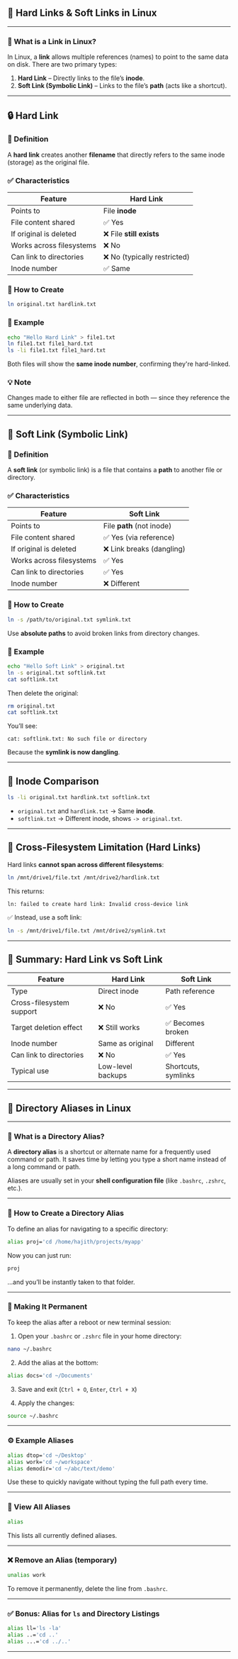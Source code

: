 ## 🔗 Hard Links & Soft Links in Linux

---
### 📁 What is a Link in Linux?

In Linux, a **link** allows multiple references (names) to point to the same data on disk. There are two primary types:

1. **Hard Link** – Directly links to the file’s **inode**.
2. **Soft Link (Symbolic Link)** – Links to the file’s **path** (acts like a shortcut).

---

## 🔒 Hard Link

### 📘 Definition

A **hard link** creates another **filename** that directly refers to the same inode (storage) as the original file.

### ✅ Characteristics

| Feature                  | Hard Link                   |
| ------------------------ | --------------------------- |
| Points to                | File **inode**              |
| File content shared      | ✅ Yes                       |
| If original is deleted   | ❌ File **still exists**     |
| Works across filesystems | ❌ No                        |
| Can link to directories  | ❌ No (typically restricted) |
| Inode number             | ✅ Same                      |

### 🔧 How to Create

```bash
ln original.txt hardlink.txt
```

### 🔬 Example

```bash
echo "Hello Hard Link" > file1.txt
ln file1.txt file1_hard.txt
ls -li file1.txt file1_hard.txt
```

Both files will show the **same inode number**, confirming they're hard-linked.

### 💡 Note

Changes made to either file are reflected in both — since they reference the same underlying data.

---

## 🧷 Soft Link (Symbolic Link)

### 📘 Definition

A **soft link** (or symbolic link) is a file that contains a **path** to another file or directory.

### ✅ Characteristics

| Feature                  | Soft Link                 |
| ------------------------ | ------------------------- |
| Points to                | File **path** (not inode) |
| File content shared      | ✅ Yes (via reference)     |
| If original is deleted   | ❌ Link breaks (dangling)  |
| Works across filesystems | ✅ Yes                     |
| Can link to directories  | ✅ Yes                     |
| Inode number             | ❌ Different               |

### 🔧 How to Create

```bash
ln -s /path/to/original.txt symlink.txt
```

Use **absolute paths** to avoid broken links from directory changes.

### 🔬 Example

```bash
echo "Hello Soft Link" > original.txt
ln -s original.txt softlink.txt
cat softlink.txt
```

Then delete the original:

```bash
rm original.txt
cat softlink.txt
```

You’ll see:

```
cat: softlink.txt: No such file or directory
```

Because the **symlink is now dangling**.

---

## 🧪 Inode Comparison

```bash
ls -li original.txt hardlink.txt softlink.txt
```

* `original.txt` and `hardlink.txt` → Same **inode**.
* `softlink.txt` → Different inode, shows `-> original.txt`.

---

## 🚫 Cross-Filesystem Limitation (Hard Links)

Hard links **cannot span across different filesystems**:

```bash
ln /mnt/drive1/file.txt /mnt/drive2/hardlink.txt
```

This returns:

```
ln: failed to create hard link: Invalid cross-device link
```

✅ Instead, use a soft link:

```bash
ln -s /mnt/drive1/file.txt /mnt/drive2/symlink.txt
```

---

## 🧭 Summary: Hard Link vs Soft Link

| Feature                  | Hard Link         | Soft Link           |
| ------------------------ | ----------------- | ------------------- |
| Type                     | Direct inode      | Path reference      |
| Cross-filesystem support | ❌ No              | ✅ Yes               |
| Target deletion effect   | ❌ Still works     | ✅ Becomes broken    |
| Inode number             | Same as original  | Different           |
| Can link to directories  | ❌ No              | ✅ Yes               |
| Typical use              | Low-level backups | Shortcuts, symlinks |

---

## 📁 Directory Aliases in Linux

---

### 🧭 What is a Directory Alias?

A **directory alias** is a shortcut or alternate name for a frequently used command or path. It saves time by letting you type a short name instead of a long command or path.

Aliases are usually set in your **shell configuration file** (like `.bashrc`, `.zshrc`, etc.).

---

### 🔧 How to Create a Directory Alias

To define an alias for navigating to a specific directory:

```bash
alias proj='cd /home/hajith/projects/myapp'
```

Now you can just run:

```bash
proj
```

…and you’ll be instantly taken to that folder.

---

### 📝 Making It Permanent

To keep the alias after a reboot or new terminal session:

1. Open your `.bashrc` or `.zshrc` file in your home directory:

```bash
nano ~/.bashrc
```

2. Add the alias at the bottom:

```bash
alias docs='cd ~/Documents'
```

3. Save and exit (`Ctrl + O`, `Enter`, `Ctrl + X`)

4. Apply the changes:

```bash
source ~/.bashrc
```

---

### ⚙️ Example Aliases

```bash
alias dtop='cd ~/Desktop'
alias work='cd ~/workspace'
alias demodir='cd ~/abc/text/demo'
```

Use these to quickly navigate without typing the full path every time.

---

### 📜 View All Aliases

```bash
alias
```

This lists all currently defined aliases.

---

### ❌ Remove an Alias (temporary)

```bash
unalias work
```

To remove it permanently, delete the line from `.bashrc`.

---

### ✅ Bonus: Alias for `ls` and Directory Listings

```bash
alias ll='ls -la'
alias ..='cd ..'
alias ...='cd ../..'
```

---
